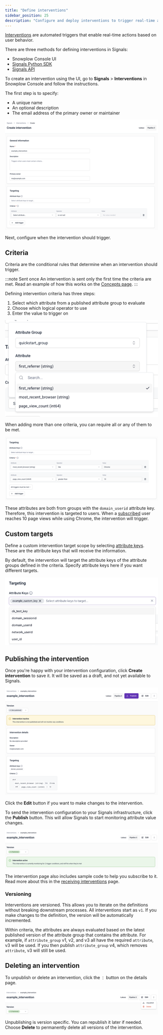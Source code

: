 ```yaml
---
title: "Define interventions"
sidebar_position: 25
description: "Configure and deploy interventions to trigger real-time actions based on user attribute changes in Snowplow Signals."
---
```


[Interventions](/docs/signals/concepts/index.md#interventions) are automated triggers that enable real-time actions based on user behavior.

There are three methods for defining interventions in Signals:
* Snowplow Console UI
* [Signals Python SDK](/docs/signals/define-interventions/using-python-sdk/index.md)
* [Signals API](/docs/signals/connection/index.md#signals-api)

To create an intervention using the UI, go to **Signals** > **Interventions** in Snowplow Console and follow the instructions.

The first step is to specify:
* A unique name
* An optional description
* The email address of the primary owner or maintainer

![Create intervention form with name, description, and owner fields](../images/intervention-create.png)

Next, configure when the intervention should trigger.

## Criteria

Criteria are the conditional rules that determine when an intervention should trigger.

:::note Sent once
An intervention is sent only the first time the criteria are met. Read an example of how this works on the [Concepts page](/docs/signals/concepts/index.md#targeting-example).
:::

Defining intervention criteria has three steps:
1. Select which attribute from a published attribute group to evaluate
2. Choose which logical operator to use
3. Enter the value to trigger on

![Intervention criteria configuration showing attribute selection, operator, and value fields](../images/intervention-criteria-attribute.png)

When adding more than one criteria, you can require all or any of them to be met.

![Multiple intervention criteria with "all" or "any" logic selection](../images/intervention-criteria-all.png)

These attributes are both from groups with the `domain_userid` attribute key. Therefore, this intervention is targeted to users. When a [subscribed](/docs/signals/receive-interventions/index.md) user reaches 10 page views while using Chrome, the intervention will trigger.

## Custom targets

Define a custom intervention target scope by selecting [attribute keys](/docs/signals/concepts/index.md#targeting). These are the attribute keys that will receive the information.

By default, the intervention will target the attribute keys of the attribute groups defined in the criteria. Specify attribute keys here if you want different targets.

![Intervention target configuration showing custom attribute key selection](../images/intervention-attribute-keys.png)

## Publishing the intervention

Once you're happy with your intervention configuration, click **Create intervention** to save it. It will be saved as a draft, and not yet available to Signals.

![Draft intervention page showing Edit and Publish buttons](../images/intervention-draft.png)

Click the **Edit** button if you want to make changes to the intervention.

To send the intervention configuration to your Signals infrastructure, click the **Publish** button. This will allow Signals to start monitoring attribute value changes.

![Published intervention page with sample subscription code](../images/intervention-published.png)

The intervention page also includes sample code to help you subscribe to it. Read more about this in the [receiving interventions](/docs/signals/receive-interventions/index.md) page.

### Versioning

Interventions are versioned. This allows you to iterate on the definitions without breaking downstream processes. All interventions start as `v1`. If you make changes to the definition, the version will be automatically incremented.

Within criteria, the attributes are always evaluated based on the latest published version of the attribute group that contains the attribute. For example, if `attribute_group` v1, v2, and v3 all have the required `attribute`, v3 will be used. If you then publish `attribute_group` v4, which removes `attribute`, v3 will still be used.

## Deleting an intervention

To unpublish or delete an intervention, click the `⋮` button on the details page.

![Intervention management menu showing Edit, Unpublish, and Delete options](../images/intervention-edit-delete.png)

Unpublishing is version specific. You can republish it later if needed. Choose **Delete** to permanently delete all versions of the intervention.
